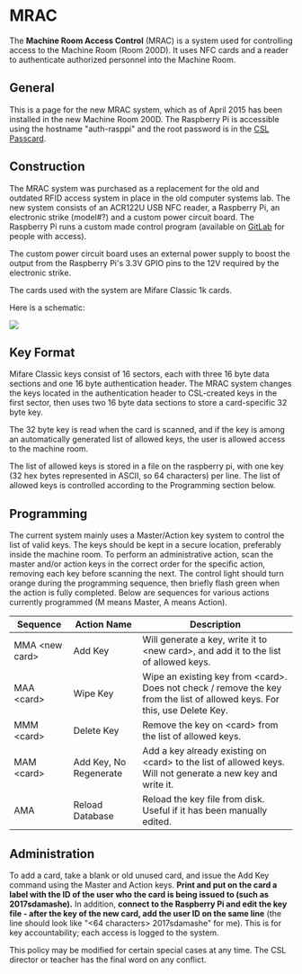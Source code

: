 # MRAC

The **Machine Room Access Control** (MRAC) is a system used for controlling access to the Machine Room (Room 200D).  It uses NFC cards and a reader to authenticate authorized personnel into the Machine Room.

## General

This is a page for the new MRAC system, which as of April 2015 has been installed in the new Machine Room 200D. The Raspberry Pi is accessible using the hostname "auth-rasppi" and the root password is in the [CSL Passcard](passcard/).

## Construction

The MRAC system was purchased as a replacement for the old and outdated RFID access system in place in the old computer systems lab. The new system consists of an ACR122U USB NFC reader, a Raspberry Pi, an electronic strike (model#?) and a custom power circuit board. The Raspberry Pi runs a custom made control program (available on [GitLab](https://gitlab.tjhsst.edu/sysadmins/auth-rasppi/blob/master/auth.c) for people with access).

The custom power circuit board uses an external power supply to boost the output from the Raspberry Pi's 3.3V GPIO pins to the 12V required by the electronic strike.

The cards used with the system are Mifare Classic 1k cards.

Here is a schematic:

![](../../.gitbook/assets/mrac\_schematic.png)

## Key Format

Mifare Classic keys consist of 16 sectors, each with three 16 byte data sections and one 16 byte authentication header. The MRAC system changes the keys located in the authentication header to CSL-created keys in the first sector, then uses two 16 byte data sections to store a card-specific 32 byte key.

The 32 byte key is read when the card is scanned, and if the key is among an automatically generated list of allowed keys, the user is allowed access to the machine room.

The list of allowed keys is stored in a file on the raspberry pi, with one key (32 hex bytes represented in ASCII, so 64 characters) per line. The list of allowed keys is controlled according to the Programming section below.

## Programming

The current system mainly uses a Master/Action key system to control the list of valid keys. The keys should be kept in a secure location, preferably inside the machine room. To perform an administrative action, scan the master and/or action keys in the correct order for the specific action, removing each key before scanning the next. The control light should turn orange during the programming sequence, then briefly flash green when the action is fully completed. Below are sequences for various actions currently programmed (M means Master, A means Action).

|  Sequence        |  Action Name            |  Description                                                                                                                 |
| ---------------- | ----------------------- | ---------------------------------------------------------------------------------------------------------------------------- |
|  MMA \<new card> |  Add Key                |  Will generate a key, write it to \<new card>, and add it to the list of allowed keys.                                       |
|  MAA \<card>     |  Wipe Key               |  Wipe an existing key from \<card>. Does not check / remove the key from the list of allowed keys. For this, use Delete Key. |
|  MMM \<card>     |  Delete Key             |  Remove the key on \<card> from the list of allowed keys.                                                                    |
|  MAM \<card>     |  Add Key, No Regenerate |  Add a key already existing on \<card> to the list of allowed keys. Will not generate a new key and write it.                |
|  AMA             |  Reload Database        |  Reload the key file from disk. Useful if it has been manually edited.                                                       |

## Administration

To add a card, take a blank or old unused card, and issue the Add Key command using the Master and Action keys. **Print and put on the card a label with the ID of the user who the card is being issued to (such as 2017sdamashe).** In addition, **connect to the Raspberry Pi and edit the key file - after the key of the new card, add the user ID on the same line** (the line should look like "<64 characters> 2017sdamashe" for me). This is for key accountability; each access is logged to the system.

This policy may be modified for certain special cases at any time. The CSL director or teacher has the final word on any conflict.
